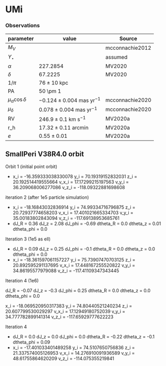 # UMi

### Observations

| parameter                | value                            | Source          |
| ------------------------ | -------------------------------- | --------------- |
| $M_V$                    |                                  | mcconnachie2012 |
| $\Upsilon_\star$         |                                  | assumed         |
| $\alpha$                 | 227.2854                         | MV2020          |
| $\delta$                 | 67.2225                          | MV2020          |
| $1/\pi$                  | $76 \pm 10$ kpc                  |                 |
| PA                       | 50 \pm 1                         |                 |
| $\mu_\alpha \cos \delta$ | $−0.124 \pm 0.004$ mas yr$^{-1}$ | mcconnachie2020 |
| $\mu_\delta$             | $0.078 \pm 0.004$ mas yr$^{-1}$  | mcconnachie2020 |
| RV                       | $246.9 ± 0.1$ km s$^{-1}$        | MV2020a         |
| r_h                      | $17.32 \pm 0.11$ arcmin          | MV2020a         |
| $e$                      | $0.55 \pm 0.01$                  | MV2020a         |







## SmallPeri V38R4.0 orbit

Orbit 1 (initial point orbit)

- x_i = -16.359333038330078
  y_i = 70.19319152832031
  z_i = 20.192514419555664
  v_x_i = 17.17299215197563
  v_y_i = 36.209068006277086
  v_z_i = -118.09322881698608

iteration 2 (after 1e5 particle simulation)

- x_i = -18.16843032836914
  y_i = 74.99334716796875
  z_i = 20.72937774658203
  v_x_i = 17.401021665334703
  v_y_i = 35.00183802843094
  v_z_i = -117.69138953685761
- dJ_R = 0.36
  dJ_z = 2.08
  dJ_phi = -0.69
  dtheta_R = 0.0
  dtheta_z = 0.01
  dtheta_phi = 0.0



Iteration 3 (1e5 as ell)

- dJ_R = 0.09
  dJ_z = 0.25
  dJ_phi = -0.1
  dtheta_R = 0.0
  dtheta_z = 0.0
  dtheta_phi = 0.0
- x_i = -18.361597061157227
  y_i = 75.73907470703125
  z_i = 20.892595291137695
  v_x_i = 17.448167255520822
  v_y_i = 34.86195577979088
  v_z_i = -117.41109347343445

Iteration 4 (1e6)

dJ_R = -0.07
dJ_z = -0.3
dJ_phi = 0.25
dtheta_R = 0.0
dtheta_z = 0.0
dtheta_phi = 0.0

x_i = -18.069520950317383
y_i = 74.80440521240234
z_i = 20.607799530029297
v_x_i = 17.12949180752039
v_y_i = 34.777782899141314
v_z_i = -117.65929777622223

Iteration 4

- dJ_R = 0.0
  dJ_z = 0.0
  dJ_phi = 0.0
  dtheta_R = -0.22
  dtheta_z = -0.1
  dtheta_phi = 0.09
- x_i = -17.401033401489258
  y_i = 74.5107650756836
  z_i = 21.337574005126953
  v_x_i = 14.276910091936589
  v_y_i = 48.61755864620209
  v_z_i = -114.075355219841
